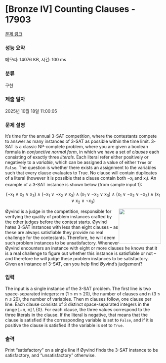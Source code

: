 # [Bronze IV] Counting Clauses - 17903 

[문제 링크](https://www.acmicpc.net/problem/17903) 

### 성능 요약

메모리: 14076 KB, 시간: 100 ms

### 분류

구현

### 제출 일자

2025년 10월 18일 11:00:05

### 문제 설명

<p>It’s time for the annual 3-SAT competition, where the contestants compete to answer as many instances of 3-SAT as possible within the time limit. 3-SAT is a classic NP-complete problem, where you are given a boolean formula in <em>conjunctive normal form</em>, in which we have a set of <em>clauses</em> each consisting of exactly three <em>literals</em>. Each literal refer either positively or negatively to a <em>variable</em>, which can be assigned a value of either <code>True</code> or <code>False</code>. The question is whether there exists an assignment to the variables such that every clause evaluates to True. No clause will contain duplicates of a literal (however it is possible that a clause contain both ¬x<sub>i</sub> and x<sub>i</sub>). An example of a 3-SAT instance is shown below (from sample input 1):</p>

<p style="text-align: center;">(¬x<sub>1</sub> ∨ x<sub>2</sub> ∨ x<sub>3</sub>) ∧ (¬x<sub>1</sub> ∨ ¬x<sub>2</sub> ∨ x<sub>3</sub>) ∧ (x<sub>1</sub> ∨ ¬x<sub>2</sub> ∨ x<sub>3</sub>) ∧ (x<sub>1</sub> ∨ ¬x<sub>2</sub> ∨ ¬x<sub>3</sub>) ∧ (x<sub>1</sub> ∨ x<sub>2</sub> ∨ ¬x<sub>3</sub>)</p>

<p><img alt="" src="https://upload.acmicpc.net/a3287a2c-330e-41f6-9284-9e278278511d/-/preview/" style="width: 136px; height: 114px; float: right;">Øyvind is a judge in the competition, responsible for verifying the quality of problem instances crafted by the other judges before the contest starts. Øyvind hates 3-SAT instances with less than eight clauses – as these are always satisfiable they provide no real challenge for the contestants. Therefore, he will deem such problem instances to be unsatisfactory. Whenever Øyvind encounters an instance with eight or more clauses he knows that it is a real challenge to figure out whether this instance is satisfiable or not – and therefore he will judge these problem instances to be satisfactory. Given an instance of 3-SAT, can you help find Øyvind’s judgement?</p>

### 입력 

 <p>The input is a single instance of the 3-SAT problem. The first line is two space-separated integers: m (1 ≤ m ≤ 20), the number of clauses and n (3 ≤ n ≤ 20), the number of variables. Then m clauses follow, one clause per line. Each clause consists of 3 distinct space-separated integers in the range [−n, n] \ {0}. For each clause, the three values correspond to the three literals in the clause. If the literal is negative, that means that the clause is satisfied if the corresponding variable is set to <code>False</code>, and if it is positive the clause is satisfied if the variable is set to <code>True</code>.</p>

### 출력 

 <p>Print “satisfactory” on a single line if Øyvind finds the 3-SAT instance to be satisfactory, and “unsatisfactory” otherwise.</p>

